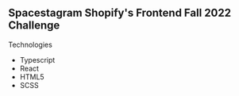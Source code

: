## Spacestagram Shopify's Frontend Fall 2022 Challenge

Technologies

- Typescript
- React
- HTML5
- SCSS
